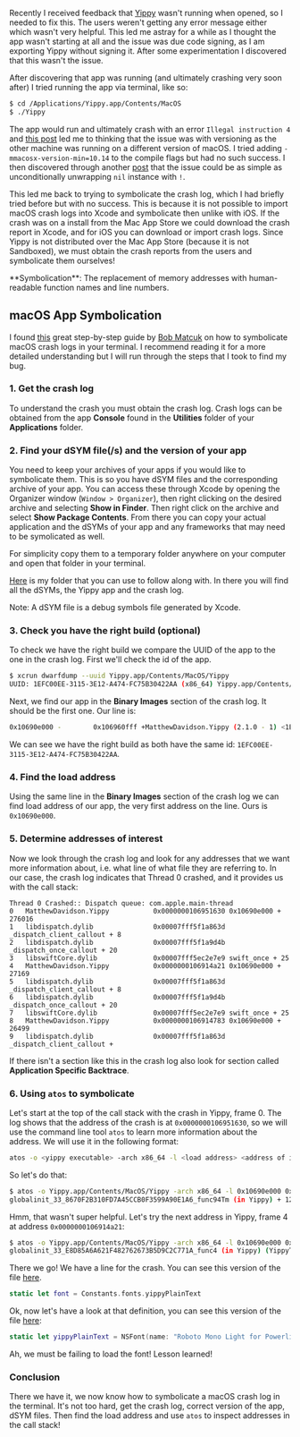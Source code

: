 Recently I received feedback that [Yippy](https://yippy.mattdavo.com/) wasn't running when opened, so I needed to fix this. The users weren't getting any error message either which wasn't very helpful. This led me astray for a while as I thought the app wasn't starting at all and the issue was due code signing, as I am exporting Yippy without signing it. After some experimentation I discovered that this wasn't the issue.

After discovering that app was running (and ultimately crashing very soon after) I tried running the app via terminal, like so:

```bash
$ cd /Applications/Yippy.app/Contents/MacOS
$ ./Yippy
```

The app would run and ultimately crash with an error `Illegal instruction 4` and [this post](https://stackoverflow.com/questions/14268887/what-is-the-illegal-instruction-4-error-and-why-does-mmacosx-version-min-10) led me to thinking that the issue was with versioning as the other machine was running on a different version of macOS. I tried adding `-mmacosx-version-min=10.14` to the compile flags but had no such success. I then discovered through another [post](https://stackoverflow.com/a/33046894) that the issue could be as simple as unconditionally unwrapping `nil` instance with `!`.

This led me back to trying to symbolicate the crash log, which I had briefly tried before but with no success. This is because it is not possible to import macOS crash logs into Xcode and symbolicate then unlike with iOS. If the crash was on a install from the Mac App Store we could download the crash report in Xcode, and for iOS you can download or import crash logs. Since Yippy is not distributed over the Mac App Store (because it is not Sandboxed), we must obtain the crash reports from the users and symbolicate them ourselves!

<NoteBlock>
**Symbolication**: The replacement of memory addresses with human-readable function names and line numbers.
</NoteBlock>

## macOS App Symbolication

I found [this](https://gist.github.com/bmatcuk/c55a0dd4f8775a3a2c5a) great step-by-step guide by [Bob Matcuk](https://github.com/bmatcuk) on how to symbolicate macOS crash logs in your terminal. I recommend reading it for a more detailed understanding but I will run through the steps that I took to find my bug.

### 1. Get the crash log
To understand the crash you must obtain the crash log. Crash logs can be obtained from the app **Console** found in the **Utilities** folder of your **Applications** folder.

### 2. Find your dSYM file(/s) and the version of your app
You need to keep your archives of your apps if you would like to symbolicate them. This is so you have dSYM files and the corresponding archive of your app. You can access these through Xcode by opening the Organizer window (`Window > Organizer`), then right clicking on the desired archive and selecting **Show in Finder**. Then right click on the archive and select **Show Package Contents**. From there you can copy your actual application and the dSYMs of your app and any frameworks that may need to be symolicated as well.

For simplicity copy them to a temporary folder anywhere on your computer and open that folder in your terminal.

[Here](/files/debug-yippy.zip) is my folder that you can use to follow along with. In there you will find all the dSYMs, the Yippy app and the crash log.

<NoteBlock>Note: A dSYM file is a debug symbols file generated by Xcode.</NoteBlock>

### 3. Check you have the right build (optional)
To check we have the right build we compare the UUID of the app to the one in the crash log.
First we'll check the id of the app.

```bash
$ xcrun dwarfdump --uuid Yippy.app/Contents/MacOS/Yippy
UUID: 1EFC00EE-3115-3E12-A474-FC75B30422AA (x86_64) Yippy.app/Contents/MacOS/Yippy
```

Next, we find our app in the **Binary Images** section of the crash log. It should be the first one. Our line is:

```bash
0x10690e000 -        0x106960fff +MatthewDavidson.Yippy (2.1.0 - 1) <1EFC00EE-3115-3E12-A474-FC75B30422AA> /Applications/Yippy.app/Contents/MacOS/Yippy
```

We can see we have the right build as both have the same id: `1EFC00EE-3115-3E12-A474-FC75B30422AA`.

### 4. Find the load address
Using the same line in the **Binary Images** section of the crash log we can find load address of our app, the very first address on the line. Ours is `0x10690e000`.

### 5. Determine addresses of interest
Now we look through the crash log and look for any addresses that we want more information about, i.e. what line of what file they are referring to. In our case, the crash log indicates that Thread 0 crashed, and it provides us with the call stack:

```none
Thread 0 Crashed:: Dispatch queue: com.apple.main-thread
0   MatthewDavidson.Yippy         	0x0000000106951630 0x10690e000 + 276016
1   libdispatch.dylib             	0x00007fff5f1a863d _dispatch_client_callout + 8
2   libdispatch.dylib             	0x00007fff5f1a9d4b _dispatch_once_callout + 20
3   libswiftCore.dylib            	0x00007fff5ec2e7e9 swift_once + 25
4   MatthewDavidson.Yippy         	0x0000000106914a21 0x10690e000 + 27169
5   libdispatch.dylib             	0x00007fff5f1a863d _dispatch_client_callout + 8
6   libdispatch.dylib             	0x00007fff5f1a9d4b _dispatch_once_callout + 20
7   libswiftCore.dylib            	0x00007fff5ec2e7e9 swift_once + 25
8   MatthewDavidson.Yippy         	0x0000000106914783 0x10690e000 + 26499
9   libdispatch.dylib             	0x00007fff5f1a863d _dispatch_client_callout +  
```

If there isn't a section like this in the crash log also look for section called **Application Specific Backtrace**.

### 6. Using `atos` to symbolicate
Let's start at the top of the call stack with the crash in Yippy, frame 0. The log shows that the address of the crash is at `0x0000000106951630`, so we will use the command line tool `atos` to learn more information about the address. We will use it in the following format:

```bash
atos -o <yippy executable> -arch x86_64 -l <load address> <address of interest>
```

So let's do that:

```bash
$ atos -o Yippy.app/Contents/MacOS/Yippy -arch x86_64 -l 0x10690e000 0x0000000106951630
globalinit_33_8670F2B310FD7A45CCB0F3599A90E1A6_func94Tm (in Yippy) + 128
```

Hmm, that wasn't super helpful. Let's try the next address in Yippy, frame 4 at address `0x0000000106914a21`:

```bash
$ atos -o Yippy.app/Contents/MacOS/Yippy -arch x86_64 -l 0x10690e000 0x0000000106914a21
globalinit_33_E8D85A6A621F482762673B5D9C2C771A_func4 (in Yippy) (YippyTextCellView.swift:28)
```

There we go! We have a line for the crash. You can see this version of the file [here](https://github.com/mattDavo/Yippy/blob/eec737c25308374017cc7e25aa8de24d885ec26b/Yippy/Sources/Windows/Yippy/CellViews/YippyTextCellView.swift#L28).

```Swift
static let font = Constants.fonts.yippyPlainText
```

Ok, now let's have a look at that definition, you can see this version of the file [here](https://github.com/mattDavo/Yippy/blob/eec737c25308374017cc7e25aa8de24d885ec26b/Yippy/Sources/Constants/Constants.swift#L30):

```Swift
static let yippyPlainText = NSFont(name: "Roboto Mono Light for Powerline", size: 12)!
```

Ah, we must be failing to load the font! Lesson learned!

### Conclusion
There we have it, we now know how to symbolicate a macOS crash log in the terminal. It's not too hard, get the crash log, correct version of the app, dSYM files. Then find the load address and use `atos` to inspect addresses in the call stack!
